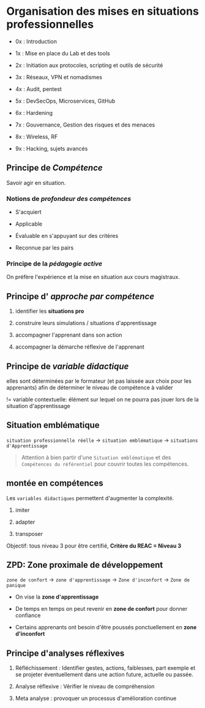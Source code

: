 # Organisation des mises en situations professionnelles

* 0x : Introduction

* 1x : Mise en place du Lab et des tools

* 2x : Initiation aux protocoles, scripting et outils de sécurité

* 3x : Réseaux, VPN et nomadismes

* 4x : Audit, pentest

* 5x : DevSecOps, Microservices, GitHub

* 6x : Hardening

* 7x : Gouvernance, Gestion des risques et des menaces

* 8x : Wireless, RF

* 9x : Hacking, sujets avancés


## Principe de *Compétence*

Savoir agir en situation.

### Notions de *profondeur des compétences*

* S'acquiert

* Applicable

* Évaluable en s'appuyant sur des critères

* Reconnue par les pairs

### Principe de la *pédagogie active*

On préfère l'expérience et la mise en situation aux cours magistraux.

## Principe d' *approche par compétence*

1. identifier les **situations pro**

2. construire leurs simulations / situations d'apprentissage

3. accompagner l'apprenant dans son action

4. accompagner la démarche réflexive de l'apprenant


## Principe de *variable didactique*

elles sont déterminées par le formateur (et pas laissée aux choix pour les apprenants) afin de déterminer le niveau de compétence à valider

!= variable contextuelle: élément sur lequel on ne pourra pas jouer lors de la situation d'apprentissage

## Situation emblématique

`situation professionnelle réelle` -> `situation emblématique` -> `situations d'Apprentissage`

> Attention à bien partir d'une `Situation emblématique` et des `Compétences du référentiel` pour couvrir toutes les compétences.

## montée en compétences

Les `variables didactiques` permettent d'augmenter la complexité.

1. imiter

2. adapter

3. transposer

Objectif: tous niveau 3 pour être certifié, **Critère du REAC = Niveau 3**


## ZPD: Zone proximale de développement

`zone de confort` -> `zone d'apprentissage` -> `Zone d'inconfort` -> `Zone de panique`

* On vise la **zone d'apprentissage**

* De temps en temps on peut revenir en **zone de confort** pour donner confiance

* Certains apprenants ont besoin d'être poussés ponctuellement en **zone d'inconfort**


## Principe d'analyses réflexives

1. Réfléchissement : Identifier gestes, actions, faiblesses, part exemple et se projeter éventuellement dans une action future, actuelle ou passée.

2. Analyse réflexive : Vérifier le niveau de compréhension

3. Meta analyse : provoquer un processus d'amélioration continue 

